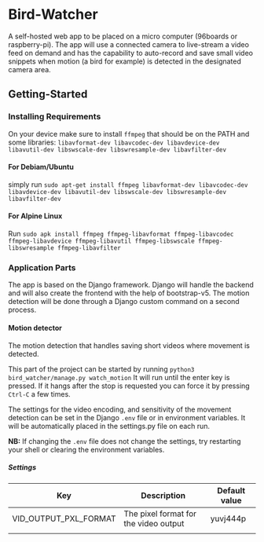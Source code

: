 # Bird-Watcher

A self-hosted web app to be placed on a micro computer (96boards or raspberry-pi). The app will use a connected camera to live-stream a video feed on demand and has the capability to auto-record and save small video snippets when motion (a bird for example) is detected in the designated camera area.

## Getting-Started

### Installing Requirements

On your device make sure to install `ffmpeg` that should be on the PATH and some libraries: `libavformat-dev libavcodec-dev libavdevice-dev libavutil-dev libswscale-dev libswresample-dev libavfilter-dev`

#### For Debiam/Ubuntu

simply run `sudo apt-get install ffmpeg libavformat-dev libavcodec-dev libavdevice-dev libavutil-dev libswscale-dev libswresample-dev libavfilter-dev`

#### For Alpine Linux

Run `sudo apk install ffmpeg ffmpeg-libavformat ffmpeg-libavcodec ffmpeg-libavdevice ffmpeg-libavutil ffmpeg-libswscale ffmpeg-libswresample ffmpeg-libavfilter`

### Application Parts

The app is based on the Django framework. Django will handle the backend and will also create the frontend with the help of bootstrap-v5. The motion detection will be done through a Django custom command on a second process.

#### Motion detector

The motion detection that handles saving short videos where movement is detected.

This part of the project can be started by running `python3 bird_watcher/manage.py watch_motion` It will run until the enter key is pressed. If it hangs after the stop is requested you can force it by pressing `Ctrl-C` a few times.

The settings for the video encoding, and sensitivity of the movement detection can be set in the Django `.env` file or in environment variables. It will be automatically placed in the settings.py file on each run.

**NB:** If changing the `.env` file does not change the settings, try restarting your shell or clearing the environment variables.

##### Settings

|Key|Description|Default value|
| --- | --- | --- |
|VID_OUTPUT_PXL_FORMAT|The pixel format for the video output|yuvj444p|
| | | |
